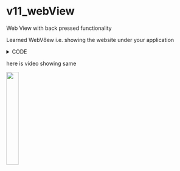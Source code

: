 # v11_webView
Web View with back pressed functionality

Learned WebV8ew i.e. showing the website under your application



<details><summary>CODE</summary>
<p>

## some code for reference

### for webview

```kotlin
    @RequiresApi(Build.VERSION_CODES.O)
    private fun webViewSetUp(webViewVar: WebView){
        webViewVar.webViewClient = WebViewClient()

        webViewVar.apply {
            settings.javaScriptEnabled = true
            if(Build.VERSION.SDK_INT >= Build.VERSION_CODES.O_MR1)
                   settings.safeBrowsingEnabled = true
//            add url
            loadUrl("https://github.com/gs1719")
        }
```

### for back button

```kotlin
private val onBackPressedCallback: OnBackPressedCallback = object : OnBackPressedCallback(true) {
        override fun handleOnBackPressed() {
            val webView = findViewById<WebView>(R.id.wView)
            when {
                webView.canGoBack() -> webView.goBack()
                else -> showAppClosingDialog()
            }
        }
    }
    private fun showAppClosingDialog() {
        MaterialAlertDialogBuilder(this)
            .setTitle("Warning")
            .setMessage("Do you really want to close the app?")
            .setPositiveButton("Yes") { _, _ -> finish() }
            .setNegativeButton("No", null)
            .show()
    }
```
</p>
</details>

here is video showing same

<img src="https://user-images.githubusercontent.com/52217208/218350580-6d4e2cbd-2164-4c74-ab13-f95ae6e5eb9e.mp4" width=25% height=25%>


